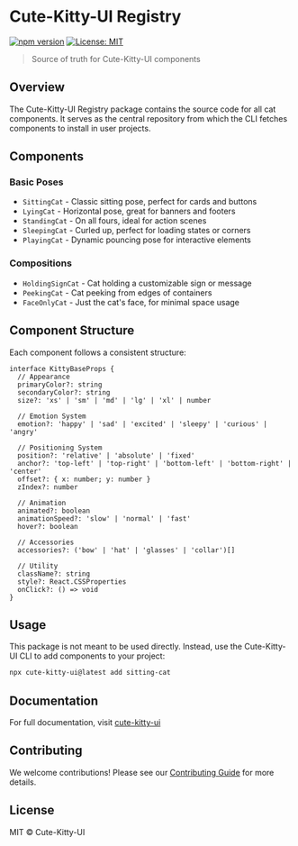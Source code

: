 # Cute-Kitty-UI Registry

[![npm version](https://img.shields.io/npm/v/cute-kitty-ui-registry.svg)](https://www.npmjs.com/package/cute-kitty-ui-registry)
[![License: MIT](https://img.shields.io/badge/License-MIT-yellow.svg)](https://opensource.org/licenses/MIT)

> Source of truth for Cute-Kitty-UI components

## Overview

The Cute-Kitty-UI Registry package contains the source code for all cat components. It serves as the central repository from which the CLI fetches components to install in user projects.

## Components

### Basic Poses
- `SittingCat` - Classic sitting pose, perfect for cards and buttons
- `LyingCat` - Horizontal pose, great for banners and footers
- `StandingCat` - On all fours, ideal for action scenes
- `SleepingCat` - Curled up, perfect for loading states or corners
- `PlayingCat` - Dynamic pouncing pose for interactive elements

### Compositions
- `HoldingSignCat` - Cat holding a customizable sign or message
- `PeekingCat` - Cat peeking from edges of containers
- `FaceOnlyCat` - Just the cat's face, for minimal space usage

## Component Structure

Each component follows a consistent structure:

```tsx
interface KittyBaseProps {
  // Appearance
  primaryColor?: string
  secondaryColor?: string
  size?: 'xs' | 'sm' | 'md' | 'lg' | 'xl' | number
  
  // Emotion System
  emotion?: 'happy' | 'sad' | 'excited' | 'sleepy' | 'curious' | 'angry'
  
  // Positioning System
  position?: 'relative' | 'absolute' | 'fixed'
  anchor?: 'top-left' | 'top-right' | 'bottom-left' | 'bottom-right' | 'center'
  offset?: { x: number; y: number }
  zIndex?: number
  
  // Animation
  animated?: boolean
  animationSpeed?: 'slow' | 'normal' | 'fast'
  hover?: boolean
  
  // Accessories
  accessories?: ('bow' | 'hat' | 'glasses' | 'collar')[]
  
  // Utility
  className?: string
  style?: React.CSSProperties
  onClick?: () => void
}
```

## Usage

This package is not meant to be used directly. Instead, use the Cute-Kitty-UI CLI to add components to your project:

```bash
npx cute-kitty-ui@latest add sitting-cat
```

## Documentation

For full documentation, visit [cute-kitty-ui](https://cute-kitty-ui-docs.vercel.app/)

## Contributing

We welcome contributions! Please see our [Contributing Guide](https://github.com/opcxder/cute-kitty-ui/blob/main/CONTRIBUTING.md) for more details.

## License

MIT © Cute-Kitty-UI